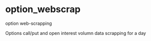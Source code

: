 # option_webscrap
option web-scrapping

Options call/put and open interest volumn data scrapping for a day
